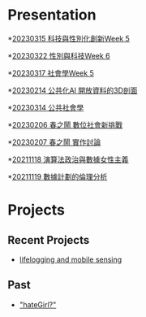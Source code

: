 # Presentation
*[20230315 科技與性別化創新Week 5]()

*[20230322 性別與科技Week 6]()

*[20230317 社會學Week 5](https://docs.google.com/presentation/d/e/2PACX-1vSvREdX_dW0g6JThtFQNuc_YTMW3zuYsnk5JzplyjFOzIn3oWEnrwNRz3WVrEZmSZro8M_bAwUOQdf7/pub?start=false&loop=false&delayms=3000)

*[20230214 公共化AI 開放資料的3D剖面]()

*[20230314 公共社會學]()

*[20230206 春之鬧 數位社會新挑戰]()

*[20230207 春之鬧 實作討論]()


*[20211118 演算法政治與數據女性主義]()

*[20211119 數據計劃的倫理分析]()


# Projects

## Recent Projects
* [lifelogging and mobile sensing]()

## Past
* ["hateGirl?"]()

